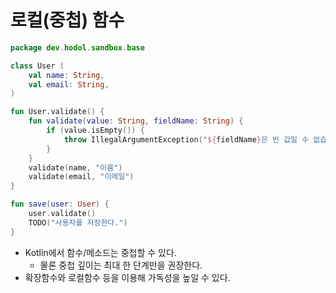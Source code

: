 # 로컬(중첩) 함수

```kotlin
package dev.hodol.sandbox.base

class User (
    val name: String,
    val email: String,
)

fun User.validate() {
    fun validate(value: String, fieldName: String) {
        if (value.isEmpty()) {
            throw IllegalArgumentException("${fieldName}은 빈 값일 수 없습니다.")
        }
    }
    validate(name, "이름")
    validate(email, "이메일")
}

fun save(user: User) {
    user.validate()
    TODO("사용자를 저장한다.")
}
```

* Kotlin에서 함수/메소드는 중첩할 수 있다.
  * 물론 중첩 깊이는 최대 한 단계만을 권장한다.
* 확장함수와 로컬함수 등을 이용해 가독성을 높일 수 있다.
